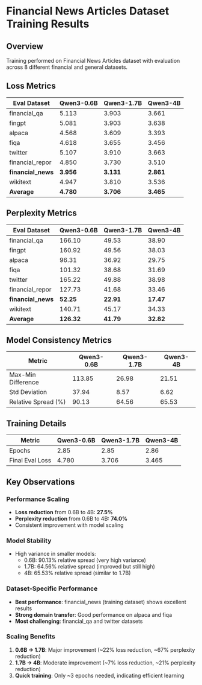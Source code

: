 # Financial News Articles Dataset Training Results

## Overview
Training performed on Financial News Articles dataset with evaluation across 8 different financial and general datasets.

## Loss Metrics

| Eval Dataset | Qwen3-0.6B | Qwen3-1.7B | Qwen3-4B |
|--------------|------------|------------|----------|
| financial_qa | 5.113 | 3.903 | 3.661 |
| fingpt | 5.081 | 3.903 | 3.638 |
| alpaca | 4.568 | 3.609 | 3.393 |
| fiqa | 4.618 | 3.655 | 3.456 |
| twitter | 5.107 | 3.910 | 3.663 |
| financial_repor | 4.850 | 3.730 | 3.510 |
| **financial_news** | **3.956** | **3.131** | **2.861** |
| wikitext | 4.947 | 3.810 | 3.536 |
| **Average** | **4.780** | **3.706** | **3.465** |

## Perplexity Metrics

| Eval Dataset | Qwen3-0.6B | Qwen3-1.7B | Qwen3-4B |
|--------------|------------|------------|----------|
| financial_qa | 166.10 | 49.53 | 38.90 |
| fingpt | 160.92 | 49.56 | 38.03 |
| alpaca | 96.31 | 36.92 | 29.75 |
| fiqa | 101.32 | 38.68 | 31.69 |
| twitter | 165.22 | 49.88 | 38.98 |
| financial_repor | 127.73 | 41.68 | 33.46 |
| **financial_news** | **52.25** | **22.91** | **17.47** |
| wikitext | 140.71 | 45.17 | 34.33 |
| **Average** | **126.32** | **41.79** | **32.82** |

## Model Consistency Metrics

| Metric | Qwen3-0.6B | Qwen3-1.7B | Qwen3-4B |
|--------|------------|------------|----------|
| Max-Min Difference | 113.85 | 26.98 | 21.51 |
| Std Deviation | 37.94 | 8.57 | 6.62 |
| Relative Spread (%) | 90.13 | 64.56 | 65.53 |

## Training Details

| Metric | Qwen3-0.6B | Qwen3-1.7B | Qwen3-4B |
|--------|------------|------------|----------|
| Epochs | 2.85 | 2.85 | 2.86 |
| Final Eval Loss | 4.780 | 3.706 | 3.465 |

## Key Observations

### Performance Scaling
- **Loss reduction** from 0.6B to 4B: **27.5%**
- **Perplexity reduction** from 0.6B to 4B: **74.0%**
- Consistent improvement with model scaling

### Model Stability
- High variance in smaller models:
  - 0.6B: 90.13% relative spread (very high variance)
  - 1.7B: 64.56% relative spread (improved but still high)
  - 4B: 65.53% relative spread (similar to 1.7B)

### Dataset-Specific Performance
- **Best performance**: financial_news (training dataset) shows excellent results
- **Strong domain transfer**: Good performance on alpaca and fiqa
- **Most challenging**: financial_qa and twitter datasets

### Scaling Benefits
1. **0.6B → 1.7B**: Major improvement (~22% loss reduction, ~67% perplexity reduction)
2. **1.7B → 4B**: Moderate improvement (~7% loss reduction, ~21% perplexity reduction)
3. **Quick training**: Only ~3 epochs needed, indicating efficient learning